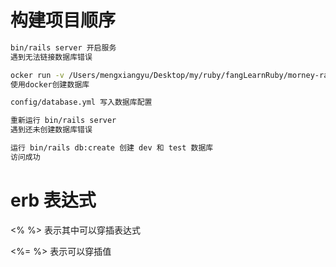 # 构建项目顺序

```bash
bin/rails server 开启服务
遇到无法链接数据库错误

ocker run -v /Users/mengxiangyu/Desktop/my/ruby/fangLearnRuby/morney-rails-data:/var/lib/postgresql/data -p 5001:5432 -e POSTGRES_USER=mxy -e POSTGRES_PASSWORD=xxx -d postgres:12.2
使用docker创建数据库

config/database.yml 写入数据库配置

重新运行 bin/rails server
遇到还未创建数据库错误

运行 bin/rails db:create 创建 dev 和 test 数据库
访问成功
```

# erb 表达式

<% %> 表示其中可以穿插表达式

<%= %> 表示可以穿插值
